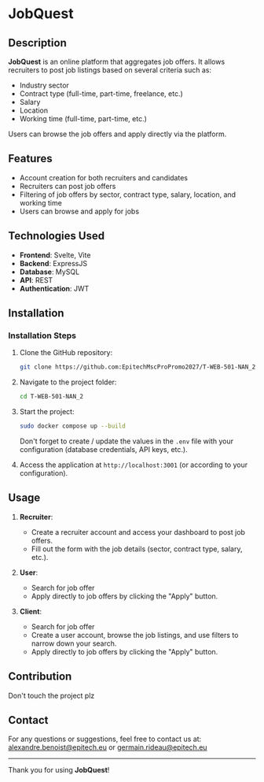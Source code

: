 # JobQuest

## Description

**JobQuest** is an online platform that aggregates job offers. It allows recruiters to post job listings based on several criteria such as:

- Industry sector
- Contract type (full-time, part-time, freelance, etc.)
- Salary
- Location
- Working time (full-time, part-time, etc.)

Users can browse the job offers and apply directly via the platform.

## Features

- Account creation for both recruiters and candidates
- Recruiters can post job offers
- Filtering of job offers by sector, contract type, salary, location, and working time
- Users can browse and apply for jobs

## Technologies Used

- **Frontend**: Svelte, Vite
- **Backend**: ExpressJS
- **Database**: MySQL
- **API**: REST
- **Authentication**: JWT

## Installation


### Installation Steps

1. Clone the GitHub repository:

    ```bash
    git clone https://github.com:EpitechMscProPromo2027/T-WEB-501-NAN_2.git
    ```

2. Navigate to the project folder:

    ```bash
    cd T-WEB-501-NAN_2
    ```

3. Start the project:

    ```bash
    sudo docker compose up --build
    ```
   
    Don't forget to create / update the values in the `.env` file with your configuration (database credentials, API keys, etc.).

4. Access the application at `http://localhost:3001` (or according to your configuration).

## Usage

1. **Recruiter**: 
   - Create a recruiter account and access your dashboard to post job offers.
   - Fill out the form with the job details (sector, contract type, salary, etc.).
   
2. **User**:
   - Search for job offer
   - Apply directly to job offers by clicking the "Apply" button.
     
 4. **Client**:
     - Search for job offer
     - Create a user account, browse the job listings, and use filters to narrow down your search.
     - Apply directly to job offers by clicking the "Apply" button.

## Contribution

Don't touch the project plz


## Contact

For any questions or suggestions, feel free to contact us at: alexandre.benoist@epitech.eu or germain.rideau@epitech.eu

---

Thank you for using **JobQuest**!
